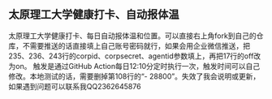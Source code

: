 ## 太原理工大学健康打卡、自动报体温
太原理工大学健康打卡、每日自动报体温和位置。可以直接右上角fork到自己的仓库，不需要推送的话直接填上自己账号密码就行，如果会用企业微信推送，把235、236、243行的corpid、corpsecret、agentid参数填上，再把17行的off改为on。
触发是通过GitHub Action每日12:10分定时执行一次，触发时间可以自己修改。本地测试的话，需要删掉第108行的“- 28800”。失效了我会说明或更新，如果遇到问题可以联系我QQ2362645876

